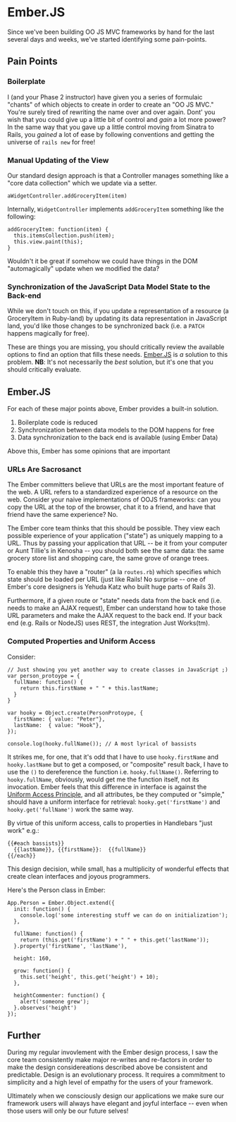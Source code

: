 # Ember.JS

Since we've been building OO JS MVC frameworks by hand for the last several
days and weeks, we've started identifying some pain-points.

## Pain Points

### Boilerplate

I (and your Phase 2 instructor) have given you a series of formulaic "chants"
of which objects to create in order to create an "OO JS MVC."  You're surely
tired of rewriting the name over and over again.  Dont' you wish that you could
give up a little bit of control and *gain* a lot more power?  In the same way
that you gave up a little control moving from Sinatra to Rails, you *gained* a
lot of ease by following conventions and getting the universe of `rails new`
for free!

### Manual Updating of the View

Our standard design approach is that a Controller manages something like a
"core data collection" which we update via a setter.

    aWidgetController.addGroceryItem(item)

Internally, `WidgetController` implements `addGroceryItem` something like the
following:

    addGroceryItem: function(item) {
      this.itemsCollection.push(item);
      this.view.paint(this);
    }

Wouldn't it be great if somehow we could have things in the DOM "automagically"
update when we modified the data?

### Synchronization of the JavaScript Data Model State to the Back-end

While we don't touch on this, if you update a representation of a resource (a
GroceryItem in Ruby-land) by updating its data representation in JavaScript
land, you'd like those changes to be synchronized back (i.e. a `PATCH` happens
magically for free).

These are things you are missing, you should critically review the available
options to find an option that fills these needs.  [Ember.JS][] is *a* solution
to this problem.  **NB**:  It's not necessarily the *best* solution, but it's
one that you should critically evaluate.

## Ember.JS

For each of these major points above, Ember provides a built-in solution.

1.  Boilerplate code is reduced
2.  Synchronization between data models to the DOM happens for free
3.  Data synchronization to the back end is available (using Ember Data)

Above this, Ember has some opinions that are important

### URLs Are Sacrosanct

The Ember committers believe that URLs are the most important feature of the
web.  A URL refers to a standardized experience of a resource on the web.
Consider your naive implementations of OOJS frameworks: can you copy the URL at
the top of the browser, chat it to a friend, and have that friend have the same
experience?  No.

The Ember core team thinks that this should be possible.  They view each
possible experience of your application ("state") as uniquely mapping to a URL.
Thus by passing your application that URL -- be it from your computer or Aunt
Tillie's in Kenosha -- you should both see the same data: the same grocery
store list and shopping care, the same grove of orange trees.

To enable this they have a "router" (a la `routes.rb`) which specifies which
state should be loaded per URL (just like Rails!  No surprise -- one of Ember's
core designers is Yehuda Katz who built huge parts of Rails 3).

Furthermore, if a given route or "state" needs data from the back end (i.e.
needs to make an AJAX request), Ember can understand how to take those URL
parameters and make the AJAX request to the back end.  If your back end (e.g.
Rails or NodeJS) uses REST, the integration Just Works(tm).

### Computed Properties and Uniform Access

Consider:

    // Just showing you yet another way to create classes in JavaScript ;)
    var person_protoype = {
      fullName: function() {
        return this.firstName + " " + this.lastName;
      }
    }

    var hooky = Object.create(PersonProtoype, {
      firstName: { value: "Peter"},
      lastName:  { value: "Hook"},
    });

    console.log(hooky.fullName()); // A most lyrical of bassists

It strikes me, for one, that it's odd that I have to use `hooky.firstName` and
`hooky.lastName` but to get a composed, or "composite" result back, I have to
use the `()` to dereference the function i.e. `hooky.fullName()`.  Referring to
`hooky.fullName`, obviously, would get me the function itself, not its
invocation.  Ember feels that this difference in interface is against the
[Uniform Access Principle][UAP], and all attributes, be they computed or
"simple," should have a uniform interface for retrieval:
`hooky.get('firstName')` and `hooky.get('fullName')` work the same way.

By virtue of this uniform access, calls to properties in Handlebars "just
work" e.g.:

    {{#each bassists}}
      {{lastName}}, {{firstName}}:  {{fullName}}
    {{/each}}

This design decision, while small, has a multiplicity of wonderful effects that
create clean interfaces and joyous programmers.

Here's the Person class in Ember:

    App.Person = Ember.Object.extend({
      init: function() {
        console.log('some interesting stuff we can do on initialization');
      },

      fullName: function() {
        return (this.get('firstName') + " " + this.get('lastName'));
      }.property('firstName', 'lastName'),

      height: 160,

      grow: function() {
        this.set('height', this.get('height') + 10);
      },

      heightCommenter: function() {
        alert('someone grew');
      }.observes('height')
    });


## Further

During my regular invovlement with the Ember design process, I saw the core
team consistently make major re-writes and re-factors in order to make the
design considereations described above be consistent and predictable.  Design
is an evolutionary process.  It requires a commitment to simplicity and a high
level of empathy for the users of your framework.

Ultimately when we consciously design our applications we make sure our
framework users will always have elegant and joyful interface -- even when
those users will only be our future selves!

[Ember.JS]: http://emberjs.com
[UAP]: http://en.wikipedia.org/wiki/Uniform_access_principle
